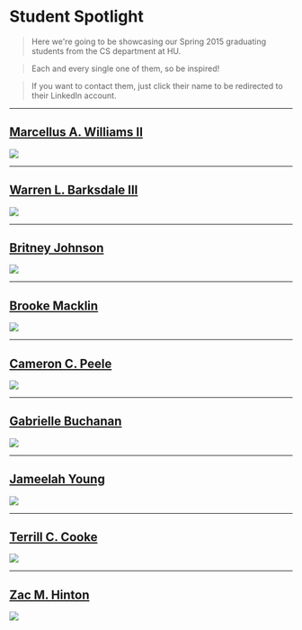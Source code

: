 # Student Spotlight

> Here we're going to be showcasing our Spring 2015 graduating students from the CS department at HU.

> Each and every single one of them, so be inspired!

> If you want to contact them, just click their name to be redirected to their LinkedIn account.

---

## [Marcellus A. Williams II](http://www.linkedin.com/pub/marcellus-williams/78/378/853)

![](https://huacm.files.wordpress.com/2015/03/graduatessingle10.jpg)

---

## [Warren L. Barksdale III](http://www.linkedin.com/pub/warren-barksdale/62/42b/38a)

![](https://huacm.files.wordpress.com/2015/03/graduatessingle-2.jpeg)

---

## [Britney Johnson](http://www.linkedin.com/pub/britney-johnson/55/45/8b9)

![](https://huacm.files.wordpress.com/2015/03/graduatessingle-6.jpeg)

---

## [Brooke Macklin](http://www.linkedin.com/pub/brooke-macklin/54/935/892)

![](https://huacm.files.wordpress.com/2015/03/graduatessingle-7.jpeg)

---

## [Cameron C. Peele](http://www.linkedin.com/pub/cameron-peele/55/817/710)

![](https://huacm.files.wordpress.com/2015/03/graduatessingle-8.jpeg)

---

## [Gabrielle Buchanan](https://www.linkedin.com/pub/gabrielle-buchanan/33/77b/219)

![](https://huacm.files.wordpress.com/2015/03/graduatessingle-5.jpeg)

---

## [Jameelah Young](https://www.linkedin.com/in/jameelahyoung)

![](https://huacm.files.wordpress.com/2015/03/graduatessingle-4.jpeg)

---

## [Terrill C. Cooke](https://www.linkedin.com/pub/terrill-cooke/93/19b/407)

![](https://huacm.files.wordpress.com/2015/03/graduatessingle-3.jpeg)

---

## [Zac M. Hinton](https://www.linkedin.com/profile/view?id=121537759)

![](https://huacm.files.wordpress.com/2015/03/graduatessingle-9.jpeg)
